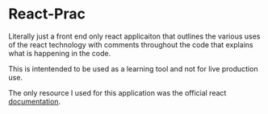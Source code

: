 # React-Prac

Literally just a front end only react applicaiton that outlines the various uses of the react technology with comments throughout the code that explains what is happening in the code. 

This is intentended to be used as a learning tool and not for live production use.  

The only resource I used for this application was the official react [documentation](https://reactjs.org/).  